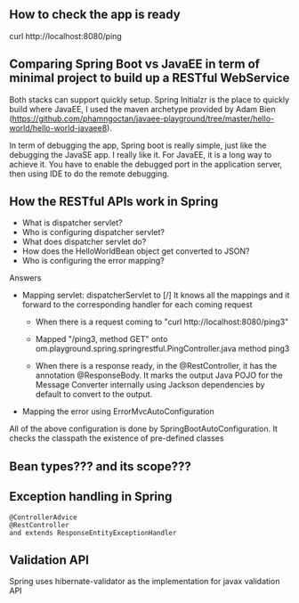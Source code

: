 

## How to check the app is ready
curl http://localhost:8080/ping

## Comparing Spring Boot vs JavaEE in term of minimal project to build up a RESTful WebService

Both stacks can support quickly setup. Spring Initialzr is the place to quickly build where JavaEE, I used the maven archetype provided by Adam Bien (https://github.com/phamngoctan/javaee-playground/tree/master/hello-world/hello-world-javaee8).

In term of debugging the app, Spring boot is really simple, just like the debugging the JavaSE app. I really like it. For JavaEE, it is a long way to achieve it. You have to enable the debugged port in the application server, then using IDE to do the remote debugging.

## How the RESTful APIs work in Spring

- What is dispatcher servlet?
- Who is configuring dispatcher servlet?
- What does dispatcher servlet do?
- How does the HelloWorldBean object get converted to JSON?
- Who is configuring the error mapping?

Answers

- Mapping servlet: dispatcherServlet to [/]  It knows all the mappings and it forward to the corresponding handler for each coming request

	- When there is a request coming to "curl http://localhost:8080/ping3"
	
	- Mapped "/ping3, method GET" onto om.playground.spring.springrestful.PingController.java method ping3
	
	- When there is a response ready, in the @RestController, it has the annotation @ResponseBody. It marks the output Java POJO for the Message Converter internally using Jackson dependencies by default to convert to the output.

- Mapping the error using ErrorMvcAutoConfiguration


All of the above configuration is done by SpringBootAutoConfiguration. It checks the classpath the existence of pre-defined classes

## Bean types??? and its scope???
## Exception handling in Spring

```
@ControllerAdvice
@RestController
and extends ResponseEntityExceptionHandler
```

## Validation API
Spring uses hibernate-validator as the implementation for javax validation API

